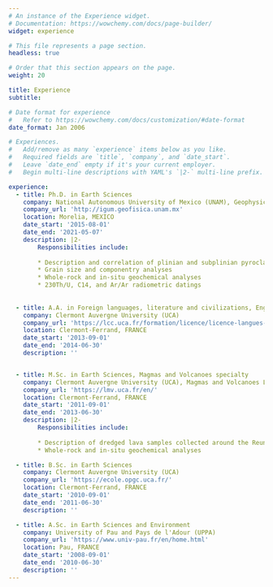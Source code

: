 ```yaml
---
# An instance of the Experience widget.
# Documentation: https://wowchemy.com/docs/page-builder/
widget: experience

# This file represents a page section.
headless: true

# Order that this section appears on the page.
weight: 20

title: Experience
subtitle:

# Date format for experience
#   Refer to https://wowchemy.com/docs/customization/#date-format
date_format: Jan 2006

# Experiences.
#   Add/remove as many `experience` items below as you like.
#   Required fields are `title`, `company`, and `date_start`.
#   Leave `date_end` empty if it's your current employer.
#   Begin multi-line descriptions with YAML's `|2-` multi-line prefix.

experience:
  - title: Ph.D. in Earth Sciences
    company: National Autonomous University of Mexico (UNAM), Geophysic Institute Morelia Unit (IGUM)
    company_url: 'http://igum.geofisica.unam.mx'
    location: Morelia, MEXICO
    date_start: '2015-08-01'
    date_end: '2021-05-07'
    description: |2-
        Responsibilities include:
        
        * Description and correlation of plinian and subplinian pyroclastic deposits
        * Grain size and componentry analyses
        * Whole-rock and in-situ geochemical analyses
        * 230Th/U, C14, and Ar/Ar radiometric datings
       
       
  - title: A.A. in Foreign languages, literature and civilizations, English specialty
    company: Clermont Auvergne University (UCA)
    company_url: 'https://lcc.uca.fr/formation/licence/licence-langues-litteratures-civilisations-etrangeres-et-regionales'
    location: Clermont-Ferrand, FRANCE
    date_start: '2013-09-01'
    date_end: '2014-06-30'
    description: ''      


  - title: M.Sc. in Earth Sciences, Magmas and Volcanoes specialty
    company: Clermont Auvergne University (UCA), Magmas and Volcanoes Laboratory (LMV)
    company_url: 'https://lmv.uca.fr/en/'
    location: Clermont-Ferrand, FRANCE
    date_start: '2011-09-01'
    date_end: '2013-06-30'
    description: |2-
        Responsibilities include:
        
        * Description of dredged lava samples collected around the Reunion Island
        * Whole-rock and in-situ geochemical analyses

  - title: B.Sc. in Earth Sciences
    company: Clermont Auvergne University (UCA)
    company_url: 'https://ecole.opgc.uca.fr/'
    location: Clermont-Ferrand, FRANCE
    date_start: '2010-09-01'
    date_end: '2011-06-30'
    description: ''

  - title: A.Sc. in Earth Sciences and Environment
    company: University of Pau and Pays de l'Adour (UPPA)
    company_url: 'https://www.univ-pau.fr/en/home.html'
    location: Pau, FRANCE
    date_start: '2008-09-01'
    date_end: '2010-06-30'
    description: ''
---
```

